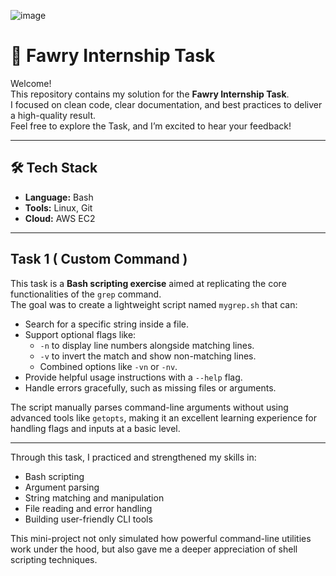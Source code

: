 ![image](https://github.com/user-attachments/assets/4d3c3680-3632-4da6-a64a-8620e6c2c6d8)

# 🚀 Fawry Internship Task 

Welcome!  
This repository contains my solution for the **Fawry Internship Task**.  
I focused on clean code, clear documentation, and best practices to deliver a high-quality result.  
Feel free to explore the Task, and I’m excited to hear your feedback!

---

## 🛠️ Tech Stack

- **Language:** Bash 
- **Tools:** Linux, Git
- **Cloud:** AWS EC2

---
## Task 1 ( Custom Command )

This task is a **Bash scripting exercise** aimed at replicating the core functionalities of the `grep` command.  
The goal was to create a lightweight script named `mygrep.sh` that can:

- Search for a specific string inside a file.
- Support optional flags like:
  - `-n` to display line numbers alongside matching lines.
  - `-v` to invert the match and show non-matching lines.
  - Combined options like `-vn` or `-nv`.
- Provide helpful usage instructions with a `--help` flag.
- Handle errors gracefully, such as missing files or arguments.

The script manually parses command-line arguments without using advanced tools like `getopts`, making it an excellent learning experience for handling flags and inputs at a basic level.

---

Through this task, I practiced and strengthened my skills in:

- Bash scripting
- Argument parsing
- String matching and manipulation
- File reading and error handling
- Building user-friendly CLI tools

This mini-project not only simulated how powerful command-line utilities work under the hood, but also gave me a deeper appreciation of shell scripting techniques.

